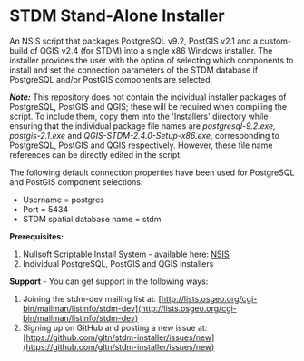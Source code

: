 STDM Stand-Alone Installer
=======================

An NSIS script that packages PostgreSQL v9.2, PostGIS v2.1 and a custom-build of QGIS v2.4 (for STDM) into a single x86 Windows installer. The installer provides the user with the option of selecting which components to install and set the connection parameters of the STDM database if PostgreSQL and/or PostGIS components are selected.

***Note:*** This repository does not contain the individual installer packages of PostgreSQL, PostGIS and QGIS; these will be required when compiling the script. To include them, copy them into the 'Installers' directory while ensuring that the individual package file names are *postgresql-9.2.exe, postgis-2.1.exe* and *QGIS-STDM-2.4.0-Setup-x86.exe*, corresponding to PostgreSQL, PostGIS and QGIS respectively. However, these file name references can be directly edited in the script.

The following default connection properties have been used for PostgreSQL and PostGIS component selections:
* Username = postgres
* Port = 5434
* STDM spatial database name = stdm

**Prerequisites:**
 1. Nullsoft Scriptable Install System - available here: [NSIS](http://nsis.sourceforge.net/Main_Page)
 2. Individual PostgreSQL, PostGIS and QGIS installers

**Support** - You can get support in the following ways:

 1. Joining the stdm-dev mailing list at: [http://lists.osgeo.org/cgi-bin/mailman/listinfo/stdm-dev](http://lists.osgeo.org/cgi-bin/mailman/listinfo/stdm-dev)
 2. Signing up on GitHub and posting a new issue at: [https://github.com/gltn/stdm-installer/issues/new](https://github.com/gltn/stdm-installer/issues/new)




